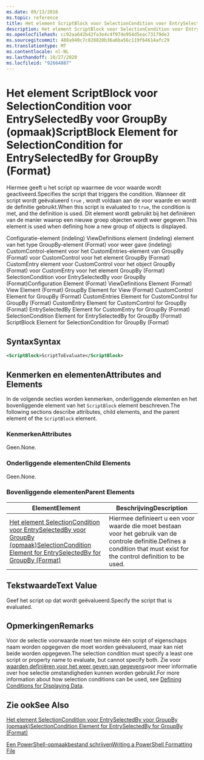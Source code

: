 ```yaml
---
ms.date: 09/13/2016
ms.topic: reference
title: Het element ScriptBlock voor SelectionCondition voor EntrySelectedBy voor GroupBy (opmaak)
description: Het element ScriptBlock voor SelectionCondition voor EntrySelectedBy voor GroupBy (opmaak)
ms.openlocfilehash: cc92aa642b42fa3e4c4f974e954d5eac73179de3
ms.sourcegitcommit: 488a940c7c828820b36a6ba56c119f64614afc29
ms.translationtype: MT
ms.contentlocale: nl-NL
ms.lasthandoff: 10/27/2020
ms.locfileid: "92664887"
---
```

# <a name="scriptblock-element-for-selectioncondition-for-entryselectedby-for-groupby-format"></a><span data-ttu-id="c9198-103">Het element ScriptBlock voor SelectionCondition voor EntrySelectedBy voor GroupBy (opmaak)</span><span class="sxs-lookup"><span data-stu-id="c9198-103">ScriptBlock Element for SelectionCondition for EntrySelectedBy for GroupBy (Format)</span></span>

<span data-ttu-id="c9198-104">Hiermee geeft u het script op waarmee de voor waarde wordt geactiveerd.</span><span class="sxs-lookup"><span data-stu-id="c9198-104">Specifies the script that triggers the condition.</span></span> <span data-ttu-id="c9198-105">Wanneer dit script wordt geëvalueerd `true` , wordt voldaan aan de voor waarde en wordt de definitie gebruikt.</span><span class="sxs-lookup"><span data-stu-id="c9198-105">When this script is evaluated to `true`, the condition is met, and the definition is used.</span></span> <span data-ttu-id="c9198-106">Dit element wordt gebruikt bij het definiëren van de manier waarop een nieuwe groep objecten wordt weer gegeven.</span><span class="sxs-lookup"><span data-stu-id="c9198-106">This element is used when defining how a new group of objects is displayed.</span></span>

<span data-ttu-id="c9198-107">Configuratie-element (indeling) ViewDefinitions element (indeling) element van het type GroupBy-element (Format) voor weer gave (indeling) CustomControl-element voor het CustomEntries-element van GroupBy (Format) voor CustomControl voor het element GroupBy (Format) CustomEntry element voor CustomControl voor het object GroupBy (Format) voor CustomEntry voor het element GroupBy (Format) SelectionCondition voor EntrySelectedBy voor GroupBy (Format)</span><span class="sxs-lookup"><span data-stu-id="c9198-107">Configuration Element (Format) ViewDefinitions Element (Format) View Element (Format) GroupBy Element for View (Format) CustomControl Element for GroupBy (Format) CustomEntries Element for CustomControl for GroupBy (Format) CustomEntry Element for CustomControl for GroupBy (Format) EntrySelectedBy Element for CustomEntry for GroupBy (Format) SelectionCondition Element for EntrySelectedBy for GroupBy (Format) ScriptBlock Element for SelectionCondition for GroupBy (Format)</span></span>

## <a name="syntax"></a><span data-ttu-id="c9198-108">Syntax</span><span class="sxs-lookup"><span data-stu-id="c9198-108">Syntax</span></span>

```xml
<ScriptBlock>ScriptToEvaluate</ScriptBlock>
```

## <a name="attributes-and-elements"></a><span data-ttu-id="c9198-109">Kenmerken en elementen</span><span class="sxs-lookup"><span data-stu-id="c9198-109">Attributes and Elements</span></span>

<span data-ttu-id="c9198-110">In de volgende secties worden kenmerken, onderliggende elementen en het bovenliggende element van het `ScriptBlock` element beschreven.</span><span class="sxs-lookup"><span data-stu-id="c9198-110">The following sections describe attributes, child elements, and the parent element of the `ScriptBlock` element.</span></span>

### <a name="attributes"></a><span data-ttu-id="c9198-111">Kenmerken</span><span class="sxs-lookup"><span data-stu-id="c9198-111">Attributes</span></span>

<span data-ttu-id="c9198-112">Geen.</span><span class="sxs-lookup"><span data-stu-id="c9198-112">None.</span></span>

### <a name="child-elements"></a><span data-ttu-id="c9198-113">Onderliggende elementen</span><span class="sxs-lookup"><span data-stu-id="c9198-113">Child Elements</span></span>

<span data-ttu-id="c9198-114">Geen.</span><span class="sxs-lookup"><span data-stu-id="c9198-114">None.</span></span>

### <a name="parent-elements"></a><span data-ttu-id="c9198-115">Bovenliggende elementen</span><span class="sxs-lookup"><span data-stu-id="c9198-115">Parent Elements</span></span>

|<span data-ttu-id="c9198-116">Element</span><span class="sxs-lookup"><span data-stu-id="c9198-116">Element</span></span>|<span data-ttu-id="c9198-117">Beschrijving</span><span class="sxs-lookup"><span data-stu-id="c9198-117">Description</span></span>|
|-------------|-----------------|
|[<span data-ttu-id="c9198-118">Het element SelectionCondition voor EntrySelectedBy voor GroupBy (opmaak)</span><span class="sxs-lookup"><span data-stu-id="c9198-118">SelectionCondition Element for EntrySelectedBy for GroupBy (Format)</span></span>](./selectioncondition-element-for-entryselectedby-for-groupby-format.md)|<span data-ttu-id="c9198-119">Hiermee definieert u een voor waarde die moet bestaan voor het gebruik van de controle definitie.</span><span class="sxs-lookup"><span data-stu-id="c9198-119">Defines a condition that must exist for the control definition to be used.</span></span>|

## <a name="text-value"></a><span data-ttu-id="c9198-120">Tekstwaarde</span><span class="sxs-lookup"><span data-stu-id="c9198-120">Text Value</span></span>

<span data-ttu-id="c9198-121">Geef het script op dat wordt geëvalueerd.</span><span class="sxs-lookup"><span data-stu-id="c9198-121">Specify the script that is evaluated.</span></span>

## <a name="remarks"></a><span data-ttu-id="c9198-122">Opmerkingen</span><span class="sxs-lookup"><span data-stu-id="c9198-122">Remarks</span></span>

<span data-ttu-id="c9198-123">Voor de selectie voorwaarde moet ten minste één script of eigenschaps naam worden opgegeven die moet worden geëvalueerd, maar kan niet beide worden opgegeven.</span><span class="sxs-lookup"><span data-stu-id="c9198-123">The selection condition must specify a least one script or property name to evaluate, but cannot specify both.</span></span> <span data-ttu-id="c9198-124">Zie voor [waarden definiëren voor het weer geven van gegevens](./defining-conditions-for-displaying-data.md)voor meer informatie over hoe selectie omstandigheden kunnen worden gebruikt.</span><span class="sxs-lookup"><span data-stu-id="c9198-124">For more information about how selection conditions can be used, see [Defining Conditions for Displaying Data](./defining-conditions-for-displaying-data.md).</span></span>

## <a name="see-also"></a><span data-ttu-id="c9198-125">Zie ook</span><span class="sxs-lookup"><span data-stu-id="c9198-125">See Also</span></span>

[<span data-ttu-id="c9198-126">Het element SelectionCondition voor EntrySelectedBy voor GroupBy (opmaak)</span><span class="sxs-lookup"><span data-stu-id="c9198-126">SelectionCondition Element for EntrySelectedBy for GroupBy (Format)</span></span>](./selectioncondition-element-for-entryselectedby-for-groupby-format.md)

[<span data-ttu-id="c9198-127">Een PowerShell-opmaakbestand schrijven</span><span class="sxs-lookup"><span data-stu-id="c9198-127">Writing a PowerShell Formatting File</span></span>](./writing-a-powershell-formatting-file.md)
